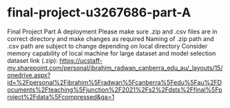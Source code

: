 # final-project-u3267686-part-A
Final Project Part A deployment
Please make sure .zip and .csv files are in correct directory and make changes as required
Naming of .zip path and .csv path are subject to change depending on local directory
Consider memory capability of local machine for large dataset and model selection
dataset link (.zip): https://ucstaff-my.sharepoint.com/personal/ibrahim_radwan_canberra_edu_au/_layouts/15/onedrive.aspx?id=%2Fpersonal%2Fibrahim%5Fradwan%5Fcanberra%5Fedu%5Fau%2FDocuments%2Fteaching%5Fjunction%2F2021%2Fs2%2Fdsts%2Ffinal%5Fproject%2Fdata%5Fcompressed&ga=1
